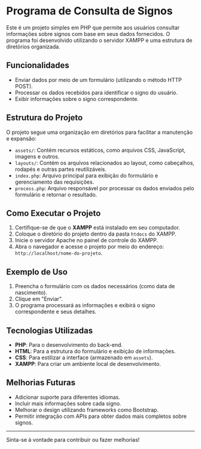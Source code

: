 # Programa de Consulta de Signos

Este é um projeto simples em PHP que permite aos usuários consultar informações sobre signos com base em seus dados fornecidos. O programa foi desenvolvido utilizando o servidor XAMPP e uma estrutura de diretórios organizada.

## Funcionalidades

- Enviar dados por meio de um formulário (utilizando o método HTTP POST).
- Processar os dados recebidos para identificar o signo do usuário.
- Exibir informações sobre o signo correspondente.

## Estrutura do Projeto

O projeto segue uma organização em diretórios para facilitar a manutenção e expansão:

- `assets/`: Contém recursos estáticos, como arquivos CSS, JavaScript, imagens e outros.
- `layouts/`: Contém os arquivos relacionados ao layout, como cabeçalhos, rodapés e outras partes reutilizáveis.
- `index.php`: Arquivo principal para exibição do formulário e gerenciamento das requisições.
- `process.php`: Arquivo responsável por processar os dados enviados pelo formulário e retornar o resultado.

## Como Executar o Projeto

1. Certifique-se de que o **XAMPP** está instalado em seu computador.
2. Coloque o diretório do projeto dentro da pasta `htdocs` do XAMPP.
3. Inicie o servidor Apache no painel de controle do XAMPP.
4. Abra o navegador e acesse o projeto por meio do endereço: `http://localhost/nome-do-projeto`.

## Exemplo de Uso

1. Preencha o formulário com os dados necessários (como data de nascimento).
2. Clique em "Enviar".
3. O programa processará as informações e exibirá o signo correspondente e seus detalhes.

## Tecnologias Utilizadas

- **PHP**: Para o desenvolvimento do back-end.
- **HTML**: Para a estrutura do formulário e exibição de informações.
- **CSS**: Para estilizar a interface (armazenado em `assets`).
- **XAMPP**: Para criar um ambiente local de desenvolvimento.

## Melhorias Futuras

- Adicionar suporte para diferentes idiomas.
- Incluir mais informações sobre cada signo.
- Melhorar o design utilizando frameworks como Bootstrap.
- Permitir integração com APIs para obter dados mais completos sobre signos.

---

Sinta-se à vontade para contribuir ou fazer melhorias!
